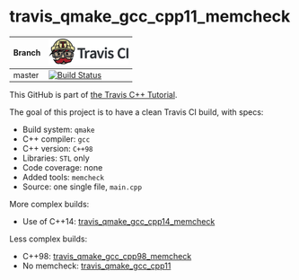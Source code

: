 # travis_qmake_gcc_cpp11_memcheck

Branch|[![Travis CI logo](TravisCI.png)](https://travis-ci.org)
---|---
master|[![Build Status](https://travis-ci.org/richelbilderbeek/travis_qmake_gcc_cpp11_memcheck.svg?branch=master)](https://travis-ci.org/richelbilderbeek/travis_qmake_gcc_cpp11_memcheck)

This GitHub is part of [the Travis C++ Tutorial](https://github.com/richelbilderbeek/travis_cpp_tutorial).

The goal of this project is to have a clean Travis CI build, with specs:
 * Build system: `qmake`
 * C++ compiler: `gcc`
 * C++ version: `C++98`
 * Libraries: `STL` only
 * Code coverage: none
 * Added tools: `memcheck`
 * Source: one single file, `main.cpp`

More complex builds:
 * Use of C++14: [travis_qmake_gcc_cpp14_memcheck](https://www.github.com/richelbilderbeek/travis_qmake_gcc_cpp14_memcheck)

Less complex builds:
 * C++98: [travis_qmake_gcc_cpp98_memcheck](https://www.github.com/richelbilderbeek/travis_qmake_gcc_cpp98_memcheck)
 * No memcheck: [travis_qmake_gcc_cpp11](https://www.github.com/richelbilderbeek/travis_qmake_gcc_cpp11)
